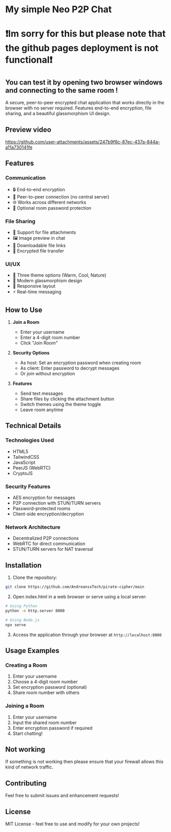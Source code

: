 # My simple Neo P2P Chat
# ❗Im sorry for this but please note that the github pages deployment is not functional❗

## You can test it by opening two browser windows and connecting to the same room !

A secure, peer-to-peer encrypted chat application that works directly in the browser with no server required. Features end-to-end encryption, file sharing, and a beautiful glassmorphism UI design.

## Preview video


https://github.com/user-attachments/assets/247b9f6c-87ec-437a-844a-a11a730141fe



## Features

### Communication
- 🔒 End-to-end encryption
- 🤝 Peer-to-peer connection (no central server)
- 🌐 Works across different networks
- 🔑 Optional room password protection

### File Sharing
- 📁 Support for file attachments
- 🖼️ Image preview in chat
- 📎 Downloadable file links
- 🔐 Encrypted file transfer

### UI/UX
- 🎨 Three theme options (Warm, Cool, Nature)
- 🌟 Modern glassmorphism design
- 📱 Responsive layout
- ⚡ Real-time messaging

## How to Use

1. **Join a Room**
   - Enter your username
   - Enter a 4-digit room number
   - Click "Join Room"

2. **Security Options**
   - As host: Set an encryption password when creating room
   - As client: Enter password to decrypt messages
   - Or join without encryption

3. **Features**
   - Send text messages
   - Share files by clicking the attachment button
   - Switch themes using the theme toggle
   - Leave room anytime

## Technical Details

### Technologies Used
- HTML5
- TailwindCSS
- JavaScript
- PeerJS (WebRTC)
- CryptoJS

### Security Features
- AES encryption for messages
- P2P connection with STUN/TURN servers
- Password-protected rooms
- Client-side encryption/decryption

### Network Architecture
- Decentralized P2P connections
- WebRTC for direct communication
- STUN/TURN servers for NAT traversal

## Installation

1. Clone the repository:
```bash
git clone https://github.com/AndreansxTech/pirate-cipher/main
```

2. Open index.html in a web browser or serve using a local server:
```bash
# Using Python
python -m http.server 8000

# Using Node.js
npx serve
```

3. Access the application through your browser at `http://localhost:8000`

## Usage Examples

### Creating a Room
1. Enter your username
2. Choose a 4-digit room number
3. Set encryption password (optional)
4. Share room number with others

### Joining a Room
1. Enter your username
2. Input the shared room number
3. Enter encryption password if required
4. Start chatting!

## Not working
If something is not working then please ensure that your firewall allows this kind of network traffic.

## Contributing

Feel free to submit issues and enhancement requests!

## License

MIT License - feel free to use and modify for your own projects!
